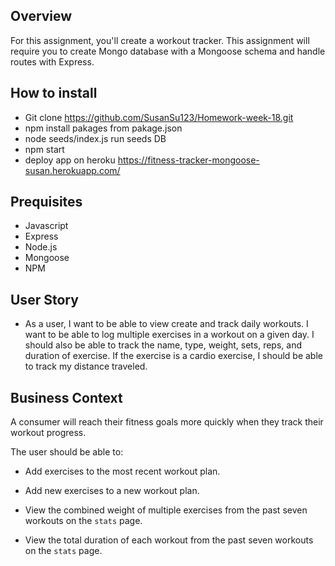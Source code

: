 ## Overview

For this assignment, you'll create a workout tracker. This assignment will require you to create Mongo database with a Mongoose schema and handle routes with Express.


## How to install

* Git clone https://github.com/SusanSu123/Homework-week-18.git
* npm install pakages from pakage.json
* node seeds/index.js run seeds DB
* npm start
* deploy app on heroku https://fitness-tracker-mongoose-susan.herokuapp.com/


## Prequisites

*  Javascript
*  Express
*  Node.js
*  Mongoose
*  NPM



## User Story

* As a user, I want to be able to view create and track daily workouts. I want to be able to log multiple exercises in a workout on a given day. I should also be able to track the name, type, weight, sets, reps, and duration of exercise. If the exercise is a cardio exercise, I should be able to track my distance traveled.

## Business Context

A consumer will reach their fitness goals more quickly when they track their workout progress.

The user should be able to:

  * Add exercises to the most recent workout plan.

  * Add new exercises to a new workout plan.

  * View the combined weight of multiple exercises from the past seven workouts on the `stats` page.

  * View the total duration of each workout from the past seven workouts on the `stats` page.

